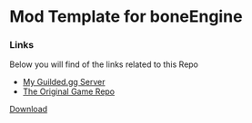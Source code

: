 # Mod Template for boneEngine

### Links
Below you will find of the links related to this Repo
* [My Guilded.gg Server](https://guilded.gg/thomas-hub "My Guilded Server")
* [The Original Game Repo](https://github.com/thomasa-dev/boneEngine-private "Private Repo")
<!-- Place this tag where you want the button to render. -->
<a class="github-button" href="https://github.com/buttons/github-buttons/archive/HEAD.zip" data-color-scheme="no-preference: light_high_contrast; light: light_high_contrast; dark: dark_high_contrast;" data-icon="octicon-download" aria-label="Download buttons/github-buttons on GitHub">Download</a>
